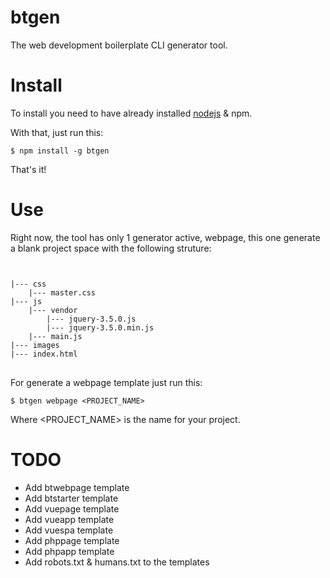 # btgen
The web development boilerplate CLI generator tool.

# Install
To install you need to have already installed <a href="https://nodejs.org/">nodejs</a> & npm.

With that, just run this:

<code>$ npm install -g btgen</code>

That's it!

# Use
Right now, the tool has only 1 generator active, webpage, this one generate a blank project space with the following struture:

<pre>
<code>
<PROJECT_NAME>
|--- css
	|--- master.css
|--- js
	|--- vendor
		|--- jquery-3.5.0.js
		|--- jquery-3.5.0.min.js
	|--- main.js
|--- images
|--- index.html
</code>
</pre>

For generate a webpage template just run this:

<code>$ btgen webpage <PROJECT_NAME></code>

Where <PROJECT_NAME> is the name for your project.

# TODO

<ul>
	<li>Add btwebpage template</li>
	<li>Add btstarter template</li>
	<li>Add vuepage template</li>
	<li>Add vueapp template</li>
	<li>Add vuespa template</li>
	<li>Add phppage template</li>
	<li>Add phpapp template</li>
	<li>Add robots.txt & humans.txt to the templates</li>
</ul>